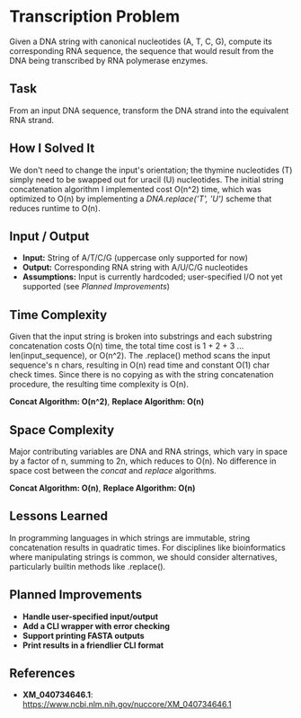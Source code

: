 # Transcription Problem 
Given a DNA string with canonical nucleotides (A, T, C, G), compute its corresponding RNA sequence, the sequence that would result from the DNA being transcribed by RNA polymerase enzymes.

## Task
From an input DNA sequence, transform the DNA strand into the equivalent RNA strand.

## How I Solved It
We don't need to change the input's orientation; the thymine nucleotides (T) simply need to be swapped out for uracil (U) nucleotides. The initial string concatenation algorithm I implemented cost O(n^2) time, which was optimized to O(n) by implementing a *DNA.replace('T', 'U')* scheme that reduces runtime to O(n).

## Input / Output
- **Input:** String of A/T/C/G (uppercase only supported for now)
- **Output:** Corresponding RNA string with A/U/C/G nucleotides
- **Assumptions:** Input is currently hardcoded; user-specified I/O not yet supported (see *Planned Improvements*)

## Time Complexity
Given that the input string is broken into substrings and each substring concatenation costs O(n) time, the total time cost is 1 + 2 + 3 ... len(input_sequence), or O(n^2). The .replace() method scans the input sequence's n chars, resulting in O(n) read time and constant O(1) char check times. Since there is no copying as with the string concatenation procedure, the resulting time complexity is O(n).

**Concat Algorithm: O(n^2)**,
**Replace Algorithm: O(n)**

## Space Complexity
Major contributing variables are DNA and RNA strings, which vary in space by a factor of n, summing to 2n, which reduces to O(n). No difference in space cost between the *concat* and *replace* algorithms.

**Concat Algorithm: O(n)**,
**Replace Algorithm: O(n)**

## Lessons Learned
In programming languages in which strings are immutable, string concatenation results in quadratic times. For disciplines like bioinformatics where manipulating strings is common, we should consider alternatives, particularly builtin methods like .replace().

## Planned Improvements
- **Handle user-specified input/output**
- **Add a CLI wrapper with error checking**
- **Support printing FASTA outputs**
- **Print results in a friendlier CLI format**

## References
- **XM_040734646.1**: https://www.ncbi.nlm.nih.gov/nuccore/XM_040734646.1
